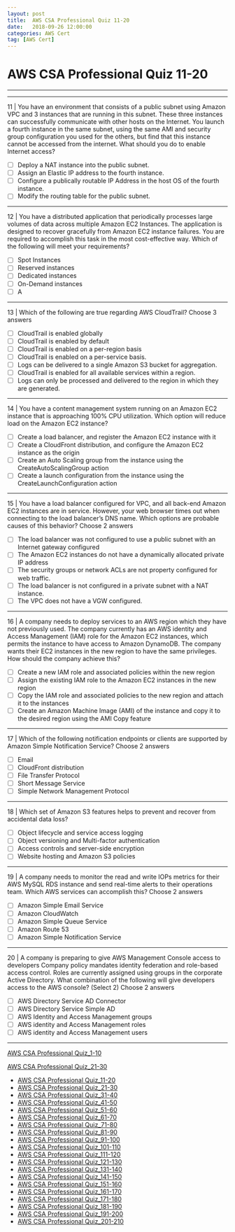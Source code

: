 ```yaml
---
layout: post 
title:  AWS CSA Professional Quiz 11-20 
date:   2018-09-26 12:00:00
categories: AWS Cert
tag: [AWS Cert]
---
```


AWS CSA Professional Quiz 11-20 
====
-----
-----
11 | You have an environment that consists of a public subnet using Amazon VPC and 3 instances that are running in this subnet. These three instances can successfully communicate with other hosts on the Internet. You launch a fourth instance in the same subnet, using the same AMI and security group configuration you used for the others, but find that this instance cannot be accessed from the internet. What should you do to enable Internet access?

  - [ ] Deploy a NAT instance into the public subnet.
  - [ ] Assign an Elastic IP address to the fourth instance.
  - [ ] Configure a publically routable IP Address in the host OS of the fourth instance.
  - [ ] Modify the routing table for the public subnet.

 ---------- 

12 | You have a distributed application that periodically processes large volumes of data across multiple Amazon EC2 Instances. The application is designed to recover gracefully from Amazon EC2 instance failures. You are required to accomplish this task in the most cost-effective way.
Which of the following will meet your requirements?

  - [ ] Spot Instances
  - [ ] Reserved instances
  - [ ] Dedicated instances
  - [ ] On-Demand instances
  - [ ] A

 ---------- 

13 | Which of the following are true regarding AWS CloudTrail? Choose 3 answers

  - [ ] CloudTrail is enabled globally
  - [ ] CloudTrail is enabled by default
  - [ ] CloudTrail is enabled on a per-region basis
  - [ ] CloudTrail is enabled on a per-service basis.
  - [ ] Logs can be delivered to a single Amazon S3 bucket for aggregation.
  - [ ] CloudTrail is enabled for all available services within a region.
  - [ ] Logs can only be processed and delivered to the region in which they are generated.

 ---------- 

14 | You have a content management system running on an Amazon EC2 instance that is approaching 100% CPU utilization. Which option will reduce load on the Amazon EC2 instance?

  - [ ] Create a load balancer, and register the Amazon EC2 instance with it
  - [ ] Create a CloudFront distribution, and configure the Amazon EC2 instance as the origin
  - [ ] Create an Auto Scaling group from the instance using the CreateAutoScalingGroup action
  - [ ] Create a launch configuration from the instance using the CreateLaunchConfiguration action

 ---------- 

15 | You have a load balancer configured for VPC, and all back-end Amazon EC2 instances are in service. However, your web browser times out when connecting to the load balancer’s DNS name. Which options are probable causes of this behavior? Choose 2 answers

  - [ ] The load balancer was not configured to use a public subnet with an Internet gateway configured
  - [ ] The Amazon EC2 instances do not have a dynamically allocated private IP address
  - [ ] The security groups or network ACLs are not property configured for web traffic.
  - [ ] The load balancer is not configured in a private subnet with a NAT instance.
  - [ ] The VPC does not have a VGW configured.

 ---------- 

16 | A company needs to deploy services to an AWS region which they have not previously used. The company currently has an AWS identity and Access Management (IAM) role for the Amazon EC2 instances, which
permits the instance to have access to Amazon DynamoDB. The company wants their EC2 instances in the new region to have the same privileges. How should the company achieve this?

  - [ ] Create a new IAM role and associated policies within the new region
  - [ ] Assign the existing IAM role to the Amazon EC2 instances in the new region
  - [ ] Copy the IAM role and associated policies to the new region and attach it to the instances
  - [ ] Create an Amazon Machine Image (AMI) of the instance and copy it to the desired region using the AMI 
Copy feature

 ---------- 

17 | Which of the following notification endpoints or clients are supported by Amazon Simple Notification Service?
Choose 2 answers

  - [ ] Email
  - [ ] CloudFront distribution
  - [ ] File Transfer Protocol
  - [ ] Short Message Service
  - [ ] Simple Network Management Protocol

 ---------- 

18 | Which set of Amazon S3 features helps to prevent and recover from accidental data loss?

  - [ ] Object lifecycle and service access logging
  - [ ] Object versioning and Multi-factor authentication
  - [ ] Access controls and server-side encryption
  - [ ] Website hosting and Amazon S3 policies

 ---------- 

19 | A company needs to monitor the read and write IOPs metrics for their AWS MySQL RDS instance and send real-time alerts to their operations team. Which AWS services can accomplish this? Choose 2 answers

  - [ ] Amazon Simple Email Service
  - [ ] Amazon CloudWatch
  - [ ] Amazon Simple Queue Service
  - [ ] Amazon Route 53
  - [ ] Amazon Simple Notification Service

 ---------- 

20 | A company is preparing to give AWS Management Console access to developers Company policy mandates identity federation and role-based access control. Roles are currently assigned using groups in the corporate Active Directory. What combination of the following will give developers access to the AWS console? (Select 2)
Choose 2 answers

  - [ ] AWS Directory Service AD Connector
  - [ ] AWS Directory Service Simple AD
  - [ ] AWS Identity and Access Management groups
  - [ ] AWS identity and Access Management roles
  - [ ] AWS identity and Access Management users

 ---------- 
[AWS CSA Professional Quiz_1-10](AWS_CSA_Professional_Quiz_1-10.html)

[AWS CSA Professional Quiz_21-30](AWS_CSA_Professional_Quiz_21-30.html)

  * [AWS CSA Professional Quiz_11-20](AWS_CSA_Professional_Quiz_11-20.html)
  * [AWS CSA Professional Quiz_21-30](AWS_CSA_Professional_Quiz_21-30.html)
  * [AWS CSA Professional Quiz_31-40](AWS_CSA_Professional_Quiz_31-40.html)
  * [AWS CSA Professional Quiz_41-50](AWS_CSA_Professional_Quiz_41-50.html)
  * [AWS CSA Professional Quiz_51-60](AWS_CSA_Professional_Quiz_51-60.html)
  * [AWS CSA Professional Quiz_61-70](AWS_CSA_Professional_Quiz_61-70.html)
  * [AWS CSA Professional Quiz_71-80](AWS_CSA_Professional_Quiz_71-80.html)
  * [AWS CSA Professional Quiz_81-90](AWS_CSA_Professional_Quiz_81-90.html)
  * [AWS CSA Professional Quiz_91-100](AWS_CSA_Professional_Quiz_91-100.html)
  * [AWS CSA Professional Quiz_101-110](AWS_CSA_Professional_Quiz_101-110.html)
  * [AWS CSA Professional Quiz_111-120](AWS_CSA_Professional_Quiz_111-120.html)
  * [AWS CSA Professional Quiz_121-130](AWS_CSA_Professional_Quiz_121-130.html)
  * [AWS CSA Professional Quiz_131-140](AWS_CSA_Professional_Quiz_131-140.html)
  * [AWS CSA Professional Quiz_141-150](AWS_CSA_Professional_Quiz_141-150.html)
  * [AWS CSA Professional Quiz_151-160](AWS_CSA_Professional_Quiz_151-160.html)
  * [AWS CSA Professional Quiz_161-170](AWS_CSA_Professional_Quiz_161-170.html)
  * [AWS CSA Professional Quiz_171-180](AWS_CSA_Professional_Quiz_171-180.html)
  * [AWS CSA Professional Quiz_181-190](AWS_CSA_Professional_Quiz_181-190.html)
  * [AWS CSA Professional Quiz_191-200](AWS_CSA_Professional_Quiz_191-200.html)
  * [AWS CSA Professional Quiz_201-210](AWS_CSA_Professional_Quiz_201-210.html)
